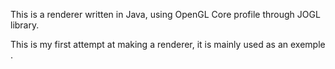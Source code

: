 This is a renderer written in Java, using OpenGL Core profile through JOGL library.

This is my first attempt at making a renderer, it is mainly used as an exemple .
